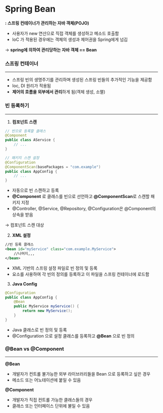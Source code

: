 # Spring Bean

**: 스프링 컨테이너가 관리하는 자바 객체(POJO)**

- 사용자가 new 연산으로 직접 객체를 생성하고 메소드 호출함
- IoC 가 적용된 경우에는 객체의 생성과 제어권을 Spring에게 넘김

→ **spring에 의하여 관리당하는 자바 객체 == Bean**

### 스프링 컨테이너

---

- 스프링 빈의 생명주기를 관리하며 생성된 스프링 빈들의 추가적인 기능을 제공함
- Ioc, DI 원리가 적용됨
- **제어의 흐름을 외부에서 관리**하게 됨(객체 생성, 소멸)

### 빈 등록하기

---

1. **컴포넌트 스캔**

```java
// 빈으로 등록할 클래스
@Component
public class AService {
    // ...
}

// 패키지 스캔 설정
@Configuration
@ComponentScan(basePackages = "com.example")
public class AppConfig {
    // ...
}
```

- 자동으로 빈 스캔하고 등록
- **@Component** 로 클래스를 빈으로 선언하고 **@ComponentScan**로 스캔할 패키지 지정
- @Controller, @Service, @Repository, @Configuration은 @Component의 상속을 받음

→ 컴포넌트 스캔 대상

2. **XML 설정**

```xml
//빈 등록 클래스
<bean id="myService" class="com.example.MyService">
    //나머지,,,
</bean>
```

- XML 기반의 스프링 설정 파일로 빈 정의 및 등록
- <bean> 요소를 사용하여 각 빈의 정의를 등록하고 이 파일을 스프링 컨테이너에 로드함

3. **Java Config**

```java
@Configuration
public class AppConfig {
    @Bean
    public MyService myService() {
        return new MyService();
    }
}
```

- Java 클래스로 빈 정의 및 등록
- @Configuration 으로 설정 클래스를 등록하고 **@Bean** 으로 빈 정의

### @Bean vs @Component

---

**@Bean**

- 개발자가 컨트롤 불가능한 외부 라이브러리들을 Bean 으로 등록하고 싶은 경우
- 메소드 또는 어노테이션에 붙일 수 있음

**@Component**

- 개발자가 직접 컨트롤 가능한 클래스들의 경우
- 클래스 또는 인터페이스 단위에 불일 수 있음
